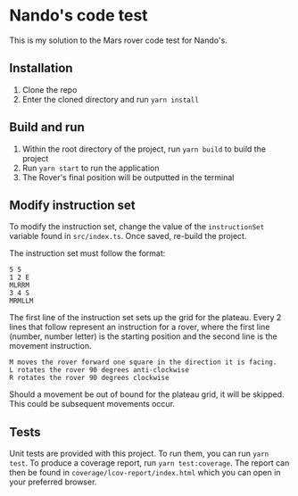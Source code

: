 # Nando's code test

This is my solution to the Mars rover code test for Nando's.

## Installation

1. Clone the repo
2. Enter the cloned directory and run `yarn install`

## Build and run

1. Within the root directory of the project, run `yarn build` to build the project
2. Run `yarn start` to run the application
3. The Rover's final position will be outputted in the terminal

## Modify instruction set

To modify the instruction set, change the value of the `instructionSet` variable found in `src/index.ts`. Once saved, re-build the project.

The instruction set must follow the format:

```
5 5
1 2 E
MLRRM
3 4 S
MRMLLM
```

The first line of the instruction set sets up the grid for the plateau. Every 2 lines that follow represent an instruction for a rover, where the first line (number, number letter) is the starting position and the second line is the movement instruction.

```
M moves the rover forward one square in the direction it is facing.
L rotates the rover 90 degrees anti-clockwise
R rotates the rover 90 degrees clockwise
```

Should a movement be out of bound for the plateau grid, it will be skipped. This could be subsequent movements occur.

## Tests

Unit tests are provided with this project. To run them, you can run `yarn test`. To produce a coverage report, run `yarn test:coverage`. The report can then be found in `coverage/lcov-report/index.html` which you can open in your preferred browser.
